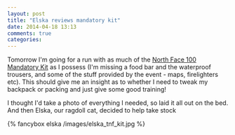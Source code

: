 ```yaml
---
layout: post
title: "Elska reviews mandatory kit"
date: 2014-04-18 13:13
comments: true
categories: 
---
```

Tomorrow I'm going for a run with as much of the 
[North Face 100 Mandatory Kit](http://www.thenorthface100.com.au/RaceInfo/#MandatoryGear) 
as I possess (I'm missing a food bar and the waterproof trousers, and some
of the stuff provided by the event - maps, firelighters etc). This should give 
me an insight as to whether I need to tweak my backpack or packing and just give 
some good training!

I thought I'd take a photo of everything I needed, so laid it all out on the
bed. And then Elska, our ragdoll cat, decided to help take stock

{% fancybox elska /images/elska_tnf_kit.jpg %}
